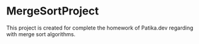 # MergeSortProject

This project is created for complete the homework of Patika.dev regarding with merge sort algorithms.
